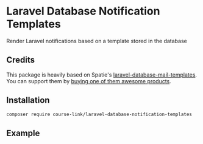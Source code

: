 # Laravel Database Notification Templates

Render Laravel notifications based on a template stored in the database

## Credits

This package is heavily based on Spatie's [laravel-database-mail-templates](https://github.com/spatie/laravel-database-mail-templates).
You can support them by [buying one of them awesome products](https://spatie.be/open-source/support-us).

## Installation

```bash
composer require course-link/laravel-database-notification-templates
```

## Example